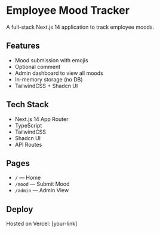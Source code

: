 
# Employee Mood Tracker

A full-stack Next.js 14 application to track employee moods.

## Features

- Mood submission with emojis
- Optional comment
- Admin dashboard to view all moods
- In-memory storage (no DB)
- TailwindCSS + Shadcn UI

## Tech Stack

- Next.js 14 App Router
- TypeScript
- TailwindCSS
- Shadcn UI
- API Routes

## Pages

- `/` — Home
- `/mood` — Submit Mood
- `/admin` — Admin View

## Deploy

Hosted on Vercel: [your-link]

